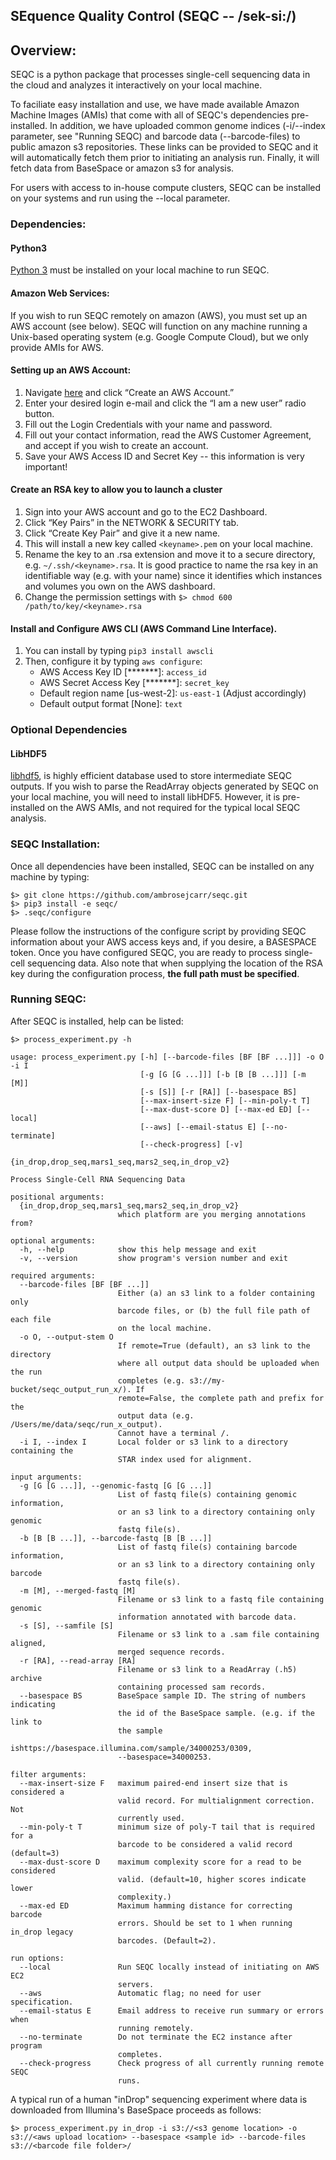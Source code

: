 ## SEquence Quality Control (SEQC -- /sek-si:/)

## Overview:

SEQC is a python package that processes single-cell sequencing data in the cloud and analyzes it interactively on your local machine.
 
To faciliate easy installation and use, we have made available Amazon Machine Images (AMIs) that come with all of SEQC's dependencies pre-installed. In addition, we have uploaded common genome indices (-i/--index parameter, see "Running SEQC) and barcode data (--barcode-files) to public amazon s3 repositories. These links can be provided to SEQC and it will automatically fetch them prior to initiating an analysis run. Finally, it will fetch data from BaseSpace or amazon s3 for analysis.

For users with access to in-house compute clusters, SEQC can be installed on your systems and run using the --local parameter.

### Dependencies:

#### Python3
<a href=https://www.python.org/downloads/>Python 3</a> must be installed on your local machine to run SEQC.

#### Amazon Web Services:
If you wish to run SEQC remotely on amazon (AWS), you must set up an AWS account (see below). SEQC will function on any machine running a Unix-based operating system (e.g. Google Compute Cloud), but we only provide AMIs for AWS.

#### Setting up an AWS Account: 
1. Navigate <a href=http://aws.amazon.com>here</a> and click “Create an AWS Account.”
2. Enter your desired login e-mail and click the “I am a new user” radio button.
3. Fill out the Login Credentials with your name and password.
4. Fill out your contact information, read the AWS Customer Agreement, and accept if you
wish to create an account.
5. Save your AWS Access ID and Secret Key -- this information is very important!

#### Create an RSA key to allow you to launch a cluster
1. Sign into your AWS account and go to the EC2 Dashboard.
2. Click “Key Pairs” in the NETWORK & SECURITY tab.
3. Click “Create Key Pair” and give it a new name.
4. This will install a new key called `<keyname>.pem` on your local machine. 
5. Rename the key to an .rsa extension and move it to a secure directory, e.g. `~/.ssh/<keyname>.rsa`. It is good practice to name the rsa key in an identifiable way (e.g. with your name) since it identifies which instances and volumes you own on the AWS dashboard. 
7. Change the permission settings with `$> chmod 600 /path/to/key/<keyname>.rsa`

#### Install and Configure AWS CLI (AWS Command Line Interface).
1. You can install by typing `pip3 install awscli`
2. Then, configure it by typing `aws configure`:
    * AWS Access Key ID [*******]: `access_id`
    * AWS Secret Access Key [*******]: `secret_key`
    * Default region name [us-west-2]: `us-east-1` (Adjust accordingly)
    * Default output format [None]: `text`

### Optional Dependencies

#### LibHDF5
<a href=https://www.hdfgroup.org/HDF5>libhdf5</a>, is highly efficient database used to store intermediate SEQC outputs. If you wish to parse the ReadArray objects generated by SEQC on your local machine, you will need to install libHDF5. However, it is pre-installed on the AWS AMIs, and not required for the typical local SEQC analysis.

### SEQC Installation:

Once all dependencies have been installed, SEQC can be installed on any machine by typing:

    $> git clone https://github.com/ambrosejcarr/seqc.git
    $> pip3 install -e seqc/
    $> .seqc/configure

Please follow the instructions of the configure script by providing SEQC information about your AWS access keys and, if you desire, a BASESPACE token. Once you have configured SEQC, you are ready to process single-cell sequencing data. Also note that when supplying the location of the RSA key during the configuration process, **the full path must be specified**.

### Running SEQC:

After SEQC is installed, help can be listed:

    $> process_experiment.py -h
    
    usage: process_experiment.py [-h] [--barcode-files [BF [BF ...]]] -o O -i I
                                 [-g [G [G ...]]] [-b [B [B ...]]] [-m [M]]
                                 [-s [S]] [-r [RA]] [--basespace BS]
                                 [--max-insert-size F] [--min-poly-t T]
                                 [--max-dust-score D] [--max-ed ED] [--local]
                                 [--aws] [--email-status E] [--no-terminate]
                                 [--check-progress] [-v]
                                 {in_drop,drop_seq,mars1_seq,mars2_seq,in_drop_v2}
    
    Process Single-Cell RNA Sequencing Data
    
    positional arguments:
      {in_drop,drop_seq,mars1_seq,mars2_seq,in_drop_v2}
                            which platform are you merging annotations from?
    
    optional arguments:
      -h, --help            show this help message and exit
      -v, --version         show program's version number and exit
    
    required arguments:
      --barcode-files [BF [BF ...]]
                            Either (a) an s3 link to a folder containing only
                            barcode files, or (b) the full file path of each file
                            on the local machine.
      -o O, --output-stem O
                            If remote=True (default), an s3 link to the directory
                            where all output data should be uploaded when the run
                            completes (e.g. s3://my-bucket/seqc_output_run_x/). If
                            remote=False, the complete path and prefix for the
                            output data (e.g. /Users/me/data/seqc/run_x_output).
                            Cannot have a terminal /.
      -i I, --index I       Local folder or s3 link to a directory containing the
                            STAR index used for alignment.
    
    input arguments:
      -g [G [G ...]], --genomic-fastq [G [G ...]]
                            List of fastq file(s) containing genomic information,
                            or an s3 link to a directory containing only genomic
                            fastq file(s).
      -b [B [B ...]], --barcode-fastq [B [B ...]]
                            List of fastq file(s) containing barcode information,
                            or an s3 link to a directory containing only barcode
                            fastq file(s).
      -m [M], --merged-fastq [M]
                            Filename or s3 link to a fastq file containing genomic
                            information annotated with barcode data.
      -s [S], --samfile [S]
                            Filename or s3 link to a .sam file containing aligned,
                            merged sequence records.
      -r [RA], --read-array [RA]
                            Filename or s3 link to a ReadArray (.h5) archive
                            containing processed sam records.
      --basespace BS        BaseSpace sample ID. The string of numbers indicating
                            the id of the BaseSpace sample. (e.g. if the link to
                            the sample
                            ishttps://basespace.illumina.com/sample/34000253/0309,
                            --basespace=34000253.
    
    filter arguments:
      --max-insert-size F   maximum paired-end insert size that is considered a
                            valid record. For multialignment correction. Not
                            currently used.
      --min-poly-t T        minimum size of poly-T tail that is required for a
                            barcode to be considered a valid record (default=3)
      --max-dust-score D    maximum complexity score for a read to be considered
                            valid. (default=10, higher scores indicate lower
                            complexity.)
      --max-ed ED           Maximum hamming distance for correcting barcode
                            errors. Should be set to 1 when running in_drop legacy
                            barcodes. (Default=2).
    
    run options:
      --local               Run SEQC locally instead of initiating on AWS EC2
                            servers.
      --aws                 Automatic flag; no need for user specification.
      --email-status E      Email address to receive run summary or errors when
                            running remotely.
      --no-terminate        Do not terminate the EC2 instance after program
                            completes.
      --check-progress      Check progress of all currently running remote SEQC
                            runs.

A typical run of a human "inDrop" sequencing experiment where data is downloaded from Illumina's BaseSpace proceeds as follows:

    $> process_experiment.py in_drop -i s3://<s3 genome location> -o s3://<aws upload location> --basespace <sample id> --barcode-files s3://<barcode file folder>/ 
